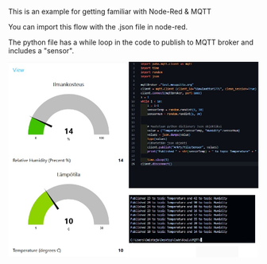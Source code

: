 This is an example for getting familiar with Node-Red & MQTT

You can import this flow with the .json file in node-red.

The python file has a while loop in the code to publish to MQTT broker and includes a "sensor".


![Alt text](Sample.png "Sample")